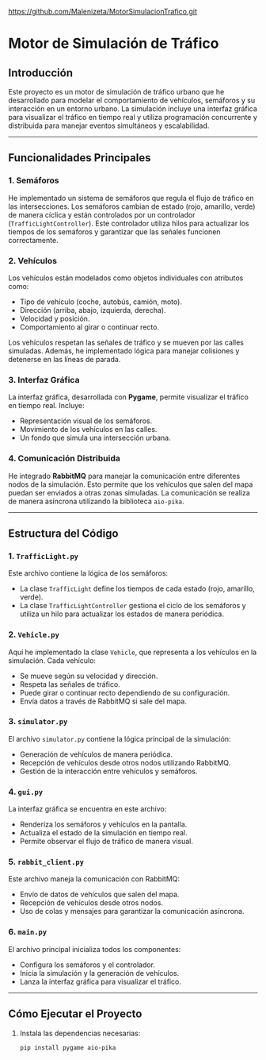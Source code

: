 https://github.com/Malenizeta/MotorSimulacionTrafico.git

# Motor de Simulación de Tráfico

## Introducción
Este proyecto es un motor de simulación de tráfico urbano que he desarrollado para modelar el comportamiento de vehículos, semáforos y su interacción en un entorno urbano. La simulación incluye una interfaz gráfica para visualizar el tráfico en tiempo real y utiliza programación concurrente y distribuida para manejar eventos simultáneos y escalabilidad.

---

## Funcionalidades Principales

### 1. Semáforos
He implementado un sistema de semáforos que regula el flujo de tráfico en las intersecciones. Los semáforos cambian de estado (rojo, amarillo, verde) de manera cíclica y están controlados por un controlador (`TrafficLightController`). Este controlador utiliza hilos para actualizar los tiempos de los semáforos y garantizar que las señales funcionen correctamente.

### 2. Vehículos
Los vehículos están modelados como objetos individuales con atributos como:
- Tipo de vehículo (coche, autobús, camión, moto).
- Dirección (arriba, abajo, izquierda, derecha).
- Velocidad y posición.
- Comportamiento al girar o continuar recto.

Los vehículos respetan las señales de tráfico y se mueven por las calles simuladas. Además, he implementado lógica para manejar colisiones y detenerse en las líneas de parada.

### 3. Interfaz Gráfica
La interfaz gráfica, desarrollada con **Pygame**, permite visualizar el tráfico en tiempo real. Incluye:
- Representación visual de los semáforos.
- Movimiento de los vehículos en las calles.
- Un fondo que simula una intersección urbana.

### 4. Comunicación Distribuida
He integrado **RabbitMQ** para manejar la comunicación entre diferentes nodos de la simulación. Esto permite que los vehículos que salen del mapa puedan ser enviados a otras zonas simuladas. La comunicación se realiza de manera asíncrona utilizando la biblioteca `aio-pika`.

---

## Estructura del Código

### 1. `TrafficLight.py`
Este archivo contiene la lógica de los semáforos:
- La clase `TrafficLight` define los tiempos de cada estado (rojo, amarillo, verde).
- La clase `TrafficLightController` gestiona el ciclo de los semáforos y utiliza un hilo para actualizar los estados de manera periódica.

### 2. `Vehicle.py`
Aquí he implementado la clase `Vehicle`, que representa a los vehículos en la simulación. Cada vehículo:
- Se mueve según su velocidad y dirección.
- Respeta las señales de tráfico.
- Puede girar o continuar recto dependiendo de su configuración.
- Envía datos a través de RabbitMQ si sale del mapa.

### 3. `simulator.py`
El archivo `simulator.py` contiene la lógica principal de la simulación:
- Generación de vehículos de manera periódica.
- Recepción de vehículos desde otros nodos utilizando RabbitMQ.
- Gestión de la interacción entre vehículos y semáforos.

### 4. `gui.py`
La interfaz gráfica se encuentra en este archivo:
- Renderiza los semáforos y vehículos en la pantalla.
- Actualiza el estado de la simulación en tiempo real.
- Permite observar el flujo de tráfico de manera visual.

### 5. `rabbit_client.py`
Este archivo maneja la comunicación con RabbitMQ:
- Envío de datos de vehículos que salen del mapa.
- Recepción de vehículos desde otros nodos.
- Uso de colas y mensajes para garantizar la comunicación asíncrona.

### 6. `main.py`
El archivo principal inicializa todos los componentes:
- Configura los semáforos y el controlador.
- Inicia la simulación y la generación de vehículos.
- Lanza la interfaz gráfica para visualizar el tráfico.

---

## Cómo Ejecutar el Proyecto

1. Instala las dependencias necesarias:
   ```bash
   pip install pygame aio-pika
